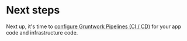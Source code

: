 # Next steps

Next up, it's time to [configure Gruntwork Pipelines (CI / CD)](../04-configure-gw-pipelines/01-intro.md) for your app code and infrastructure code.


<!-- ##DOCS-SOURCER-START
{"sourcePlugin":"Local File Copier","hash":"584964186c604c6e37966053419326f0"}
##DOCS-SOURCER-END -->
